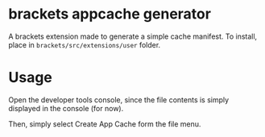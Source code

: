 brackets appcache generator
=================

A brackets extension made to generate a simple cache manifest. To install, place in ```brackets/src/extensions/user``` folder.

Usage
=====
Open the developer tools console, since the file contents is simply displayed in the console (for now).

Then, simply select Create App Cache form the file menu. 

